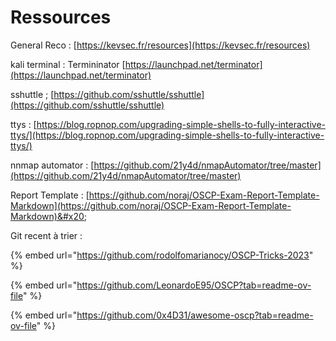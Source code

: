 # Ressources

General Reco : [https://kevsec.fr/resources](https://kevsec.fr/resources)

kali terminal : Termininator [https://launchpad.net/terminator](https://launchpad.net/terminator)

sshuttle  ; [https://github.com/sshuttle/sshuttle](https://github.com/sshuttle/sshuttle)

ttys : [https://blog.ropnop.com/upgrading-simple-shells-to-fully-interactive-ttys/](https://blog.ropnop.com/upgrading-simple-shells-to-fully-interactive-ttys/)

nnmap automator : [https://github.com/21y4d/nmapAutomator/tree/master](https://github.com/21y4d/nmapAutomator/tree/master)

Report Template : [https://github.com/noraj/OSCP-Exam-Report-Template-Markdown](https://github.com/noraj/OSCP-Exam-Report-Template-Markdown)&#x20;

Git recent  à trier :

{% embed url="https://github.com/rodolfomarianocy/OSCP-Tricks-2023" %}

{% embed url="https://github.com/LeonardoE95/OSCP?tab=readme-ov-file" %}

{% embed url="https://github.com/0x4D31/awesome-oscp?tab=readme-ov-file" %}
